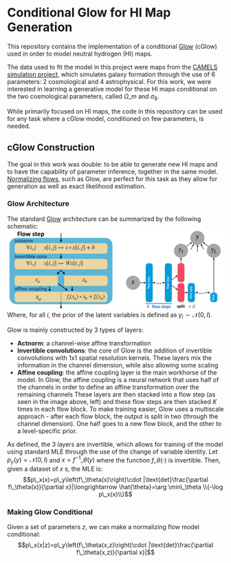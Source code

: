 # Conditional Glow for HI Map Generation
This repository contains the implementation of a conditional [Glow](https://d4mucfpksywv.cloudfront.net/research-covers/glow/paper/glow.pdf) (cGlow) used in order to model neutral hydrogen (HI) maps. 

The data used to fit the model in this project were maps from the [CAMELS simulation project](https://www.camel-simulations.org/), which simulates galaxy formation through the use of 6 parameters: 2 cosmological and 4 astrophysical. For this work, we were interested in learning a generative model for these HI maps conditional on the two cosmological parameters, called $\Omega\_m$ and $\sigma_8$.

While primarily focused on HI maps, the code in this repository can be used for any task where a cGlow model, conditioned on few parameters, is needed.

## cGlow Construction
The goal in this work was double: to be able to generate new HI maps and to have the capability of parameter inference, together in the same model. [Normalizing flows](https://arxiv.org/pdf/1912.02762.pdf), such as Glow, are perfect for this task as they allow for generation as well as exact likelihood estimation.

### Glow Architecture
The standard [Glow](https://d4mucfpksywv.cloudfront.net/research-covers/glow/paper/glow.pdf) architecture can be summarized by the following schematic:
![Glow architecture](assets/glow_architecture.png)
Where, for all $i$, the prior of the latent variables is defined as $y_i\sim\mathcal{N}\left(0,I\right)$.

Glow is mainly constructed by 3 types of layers:
* **Actnorm**: a channel-wise affine transformation
* **Invertible convolutions**: the core of Glow is the addition of invertible convolutions with 1x1 spatial resolution kernels. These layers mix the information in the channel dimension, while also allowing some scaling
* **Affine coupling**: the affine coupling layer is the main workhorse of the model. In Glow, the affine coupling is a neural network that uses half of the channels in order to define an affine transformation over the remaining channels
These layers are then stacked into a flow step (as seen in the image above, left) and these flow steps are then stacked $K$ times in each flow block. To make training easier, Glow uses a multiscale approach - after each flow block, the output is split in two (through the channel dimension). One half goes to a new flow block, and the other to a level-specific prior.

As defined, the 3 layers are invertible, which allows for training of the model using standard MLE through the use of the change of variable identity. Let $p_y(y)=\mathcal{N}\left(0, I\right)$ and $x=f^{-1}\_\theta(y)$ where the function $f\_\theta(\cdot)$ is invertible. Then, given a dataset of $x$ s, the MLE is:
$$p\_x(x)=p\_y\left(f\_\theta(x)\right)\cdot |\text{det}\frac{\partial f\_\theta(x)}{\partial x}|\longrightarrow \hat{\theta}=\arg \min\_\theta \\{-\log p\_x(x)\\}$$

### Making Glow Conditional
Given a set of parameters $z$, we can make a normalizing flow model conditional:
$$p\_x(x|z)=p\_y\left(f\_\theta(x,z)\right)\cdot |\text{det}\frac{\partial f\_\theta(x,z)}{\partial x}|$$
